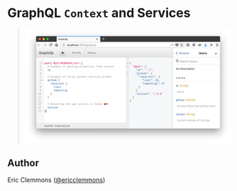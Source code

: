# GraphQL `Context` and Services

> ![Example of a GraphQL query](graphql-context-services.png)

## Author

Eric Clemmons ([@ericclemmons](https://twitter.com/ericclemmons))
